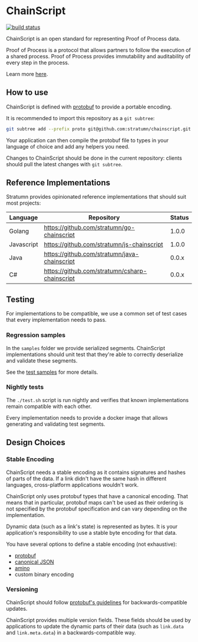 # ChainScript

[![build status](https://travis-ci.org/stratumn/chainscript.svg?branch=master)](https://travis-ci.org/stratumn/chainscript)

ChainScript is an open standard for representing Proof of Process data.

Proof of Process is a protocol that allows partners to follow the execution of
a shared process.
Proof of Process provides immutability and auditability of every step in the
process.

Learn more [here](https://proofofprocess.org/).

## How to use

ChainScript is defined with [protobuf](https://developers.google.com/protocol-buffers/)
to provide a portable encoding.

It is recommended to import this repository as a `git subtree`:

```bash
git subtree add --prefix proto git@github.com:stratumn/chainscript.git master --squash
```

Your application can then compile the protobuf file to types in your language
of choice and add any helpers you need.

Changes to ChainScript should be done in the current repository: clients should
pull the latest changes with `git subtree`.

## Reference Implementations

Stratumn provides opinionated reference implementations that should suit most
projects:

| Language   | Repository                                     | Status |
| ---------- | ---------------------------------------------- | ------ |
| Golang     | https://github.com/stratumn/go-chainscript     | 1.0.0  |
| Javascript | https://github.com/stratumn/js-chainscript     | 1.0.0  |
| Java       | https://github.com/stratumn/java-chainscript   | 0.0.x  |
| C#         | https://github.com/stratumn/csharp-chainscript | 0.0.x  |

## Testing

For implementations to be compatible, we use a common set of test cases that
every implementation needs to pass.

### Regression samples

In the `samples` folder we provide serialized segments. ChainScript
implementations should unit test that they're able to correctly deserialize and
validate these segments.

See the [test samples](samples/README.md) for more details.

### Nightly tests

The `./test.sh` script is run nightly and verifies that known implementations
remain compatible with each other.

Every implementation needs to provide a docker image that allows generating and
validating test segments.

## Design Choices

### Stable Encoding

ChainScript needs a stable encoding as it contains signatures and hashes of
parts of the data. If a link didn't have the same hash in different languages,
cross-platform applications wouldn't work.

ChainScript only uses protobuf types that have a canonical encoding.
That means that in particular, protobuf maps can't be used as their ordering is
not specified by the protobuf specification and can vary depending on the
implementation.

Dynamic data (such as a link's state) is represented as bytes. It is your
application's responsibility to use a stable byte encoding for that data.

You have several options to define a stable encoding (not exhaustive):

- [protobuf](https://developers.google.com/protocol-buffers/)
- [canonical JSON](https://gibson042.github.io/canonicaljson-spec/)
- [amino](https://github.com/tendermint/go-amino)
- custom binary encoding

### Versioning

ChainScript should follow [protobuf's guidelines](https://developers.google.com/protocol-buffers/docs/proto3#updating)
for backwards-compatible updates.

ChainScript provides multiple version fields. These fields should be used by
applications to update the dynamic parts of their data (such as `link.data` and
`link.meta.data`) in a backwards-compatible way.
